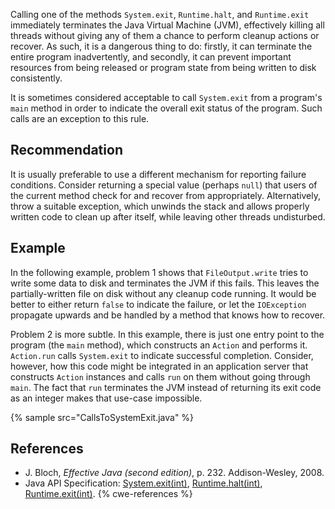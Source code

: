 Calling one of the methods `System.exit`, `Runtime.halt`, and `Runtime.exit` immediately terminates the Java Virtual Machine (JVM), effectively killing all threads without giving any of them a chance to perform cleanup actions or recover. As such, it is a dangerous thing to do: firstly, it can terminate the entire program inadvertently, and secondly, it can prevent important resources from being released or program state from being written to disk consistently.

It is sometimes considered acceptable to call `System.exit` from a program's `main` method in order to indicate the overall exit status of the program. Such calls are an exception to this rule.


## Recommendation
It is usually preferable to use a different mechanism for reporting failure conditions. Consider returning a special value (perhaps `null`) that users of the current method check for and recover from appropriately. Alternatively, throw a suitable exception, which unwinds the stack and allows properly written code to clean up after itself, while leaving other threads undisturbed.


## Example
In the following example, problem 1 shows that `FileOutput.write` tries to write some data to disk and terminates the JVM if this fails. This leaves the partially-written file on disk without any cleanup code running. It would be better to either return `false` to indicate the failure, or let the `IOException` propagate upwards and be handled by a method that knows how to recover.

Problem 2 is more subtle. In this example, there is just one entry point to the program (the `main` method), which constructs an `Action` and performs it. `Action.run` calls `System.exit` to indicate successful completion. Consider, however, how this code might be integrated in an application server that constructs `Action` instances and calls `run` on them without going through `main`. The fact that `run` terminates the JVM instead of returning its exit code as an integer makes that use-case impossible.

{% sample src="CallsToSystemExit.java" %}

## References
* J. Bloch, *Effective Java (second edition)*, p. 232. Addison-Wesley, 2008.
* Java API Specification: [System.exit(int)](https://docs.oracle.com/en/java/javase/11/docs/api/java.base/java/lang/System.html#exit(int)), [Runtime.halt(int)](https://docs.oracle.com/en/java/javase/11/docs/api/java.base/java/lang/Runtime.html#halt(int)), [Runtime.exit(int)](https://docs.oracle.com/en/java/javase/11/docs/api/java.base/java/lang/Runtime.html#exit(int)).
{% cwe-references %}
